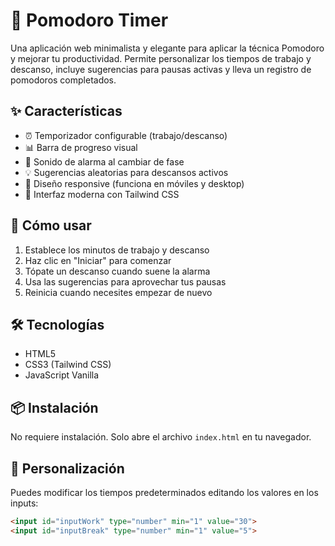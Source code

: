 # 🍅 Pomodoro Timer

Una aplicación web minimalista y elegante para aplicar la técnica Pomodoro y mejorar tu productividad. Permite personalizar los tiempos de trabajo y descanso, incluye sugerencias para pausas activas y lleva un registro de pomodoros completados.

## ✨ Características

- ⏰ Temporizador configurable (trabajo/descanso)
- 📊 Barra de progreso visual
- 🔔 Sonido de alarma al cambiar de fase
- 💡 Sugerencias aleatorias para descansos activos
- 📱 Diseño responsive (funciona en móviles y desktop)
- 🎨 Interfaz moderna con Tailwind CSS

## 🚀 Cómo usar

1. Establece los minutos de trabajo y descanso
2. Haz clic en "Iniciar" para comenzar
3. Tópate un descanso cuando suene la alarma
4. Usa las sugerencias para aprovechar tus pausas
5. Reinicia cuando necesites empezar de nuevo

## 🛠️ Tecnologías

- HTML5
- CSS3 (Tailwind CSS)
- JavaScript Vanilla

## 📦 Instalación

No requiere instalación. Solo abre el archivo `index.html` en tu navegador.

## 🔧 Personalización

Puedes modificar los tiempos predeterminados editando los valores en los inputs:
```html
<input id="inputWork" type="number" min="1" value="30">
<input id="inputBreak" type="number" min="1" value="5">
